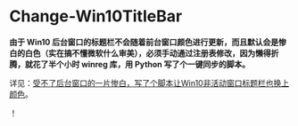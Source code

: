 # Change-Win10TitleBar


**由于 Win10 后台窗口的标题栏不会随着前台窗口颜色进行更新，而且默认会是惨白的白色（实在搞不懂微软什么审美），必须手动通过注册表修改，因为懒得折腾，就花了半个小时 winreg 库，用 Python 写了个一键同步的脚本。**

详见：[受不了后台窗口的一片惨白，写了个脚本让Win10非活动窗口标题栏也换上颜色](https://zhuanlan.zhihu.com/p/21477137)。


！[](hange-Win10TitleBar/Picture_2016-10-21_1-23-58.png)
